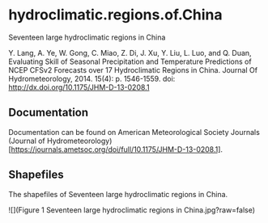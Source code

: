 # hydroclimatic.regions.of.China
Seventeen large hydroclimatic regions in China

Y. Lang, A. Ye, W. Gong, C. Miao, Z. Di, J. Xu, Y. Liu, L. Luo, and Q. Duan, Evaluating Skill of Seasonal Precipitation and Temperature Predictions of NCEP CFSv2 Forecasts over 17 Hydroclimatic Regions in China. Journal Of Hydrometeorology, 2014. 15(4): p. 1546-1559. doi: http://dx.doi.org/10.1175/JHM-D-13-0208.1

## Documentation
Documentation can be found on American Meteorological Society Journals (Journal of Hydrometeorology)[https://journals.ametsoc.org/doi/full/10.1175/JHM-D-13-0208.1].

## Shapefiles
The shapefiles of Seventeen large hydroclimatic regions in China.

![](Figure 1 Seventeen large hydroclimatic regions in China.jpg?raw=false)
